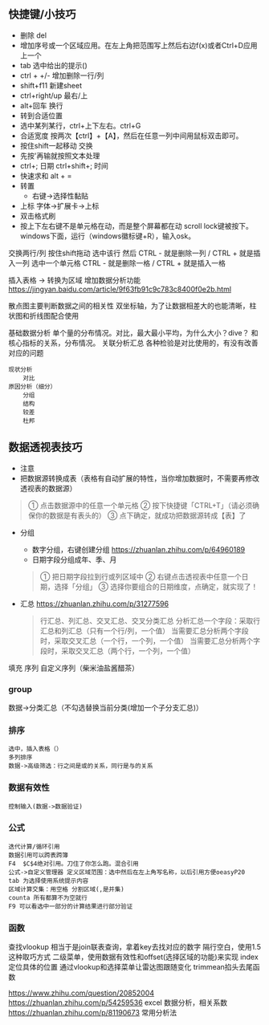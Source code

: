 ## 快捷键/小技巧
- 删除 del 
- 增加序号或一个区域应用。在左上角把范围写上然后右边f(x)或者Ctrl+D应用上一个
- tab 选中给出的提示()  
- ctrl + +/- 增加删除一行/列
- shift+f11 新建sheet
- ctrl+right/up 最右/上  
- alt+回车 换行
- 转到合适位置
- 选中某列某行，ctrl+上下左右。ctrl+G
- 合适宽度 按两次【ctrl】+【A】，然后在任意一列中间用鼠标双击即可。
- 按住shift一起移动 交换
- 先按'再输就按照文本处理
- ctrl+; 日期 ctrl+shift+; 时间
- 快速求和 alt + = 
- 转置
	- 右键->选择性黏贴
- 上标
字体->扩展卡->上标
- 双击格式刷
- 按上下左右键不是单元格在动，而是整个屏幕都在动
scroll lock键被按下。windows下面，运行（windows徽标键+R），输入osk。

交换两行/列 按住shift拖动
选中该行 然后 	CTRL -  就是删除一列  / CTRL +  就是插入一列
选中一个单元格 	CTRL -  就是删除一格  / CTRL +  就是插入一格

插入表格 -> 转换为区域
增加数据分析功能 https://jingyan.baidu.com/article/9f63fb91c9c783c8400f0e2b.html



散点图主要判断数据之间的相关性
双坐标轴，为了让数据相差大的也能清晰，柱状图和折线图配合使用

基础数据分析
	单个量的分布情况。对比，最大最小平均，为什么大小？dive？
	和核心指标的关系，分布情况。
	关联分析汇总
	各种检验是对比使用的，有没有改善对应的问题
	
	现状分析
		对比
	原因分析（细分）
		分组
		结构
		较差
		杜邦

## 数据透视表技巧
- 注意
- 把数据源转换成表（表格有自动扩展的特性，当你增加数据时，不需要再修改透视表的数据源）
>	① 点击数据源中的任意一个单元格
	② 按下快捷键「CTRL+T」（请必须确保你的数据是有表头的）
	③ 点下确定，就成功把数据源转成【表】了
- 分组
    - 数字分组，右键创建分组 https://zhuanlan.zhihu.com/p/64960189 
	- 日期字段分组成年、季、月
	>① 把日期字段拉到行或列区域中
			② 右键点击透视表中任意一个日期，选择「分组」
			③ 选择你要组合的日期维度，点确定，就实现了！

- 汇总 https://zhuanlan.zhihu.com/p/31277596 
	> 行汇总、列汇总、交叉汇总、交叉分类汇总
		分析汇总一个字段：采取行汇总和列汇总（只有一个行/列，一个值）
		当需要汇总分析两个字段时，采取交叉汇总（一个行，一个列，一个值）
		当需要汇总分析两个字段时，采取交叉汇总（两个行，一个列，一个值）

填充 序列
自定义序列（柴米油盐酱醋茶）

### group
数据->分类汇总（不勾选替换当前分类(增加一个子分支汇总)）

### 排序
	选中，插入表格（）
	多列排序
	数据->高级筛选：行之间是或的关系，同行是与的关系

### 数据有效性
	控制输入(数据->数据验证)
### 公式
	迭代计算/循环引用
	数据引用可以跨表跨簿
	F4  $C$4绝对引用。刀住了你怎么跑。混合引用
	公式->自定义管理器 定义区域范围：选中然后在左上角写名称，以后引用方便oeasyP20
	tab 为选择使用系统提示内容
	区域计算交集：用空格 分割区域(,是并集)
	counta 所有都算不为空就行
	F9 可以看选中一部分的计算结果进行部分验证
	
### 函数
查找vlookup  相当于是join联表查询，拿着key去找对应的数字
隔行空白，使用1.5这种取巧方式
二级菜单，使用数据有效性和offset(选择区域的功能)来实现
index 定位具体的位置
通过vlookup和选择菜单让雷达图跟随变化
trimmean掐头去尾函数





https://www.zhihu.com/question/20852004
https://zhuanlan.zhihu.com/p/54259536 excel 数据分析，相关系数
https://zhuanlan.zhihu.com/p/81190673 常用分析法